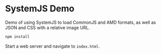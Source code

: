 SystemJS Demo
=============

Demo of using SystemJS to load CommonJS and AMD formats, as well as
JSON and CSS with a relative image URL.

```bash
npm install
```

Start a web server and navigate to `index.html`.
